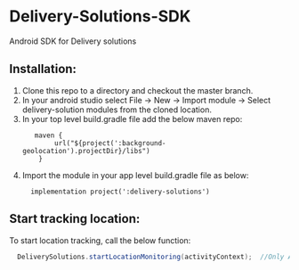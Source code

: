 # Delivery-Solutions-SDK
Android SDK for Delivery solutions

## Installation:
1) Clone this repo to a directory and checkout the master branch.
2) In your android studio select File -> New -> Import module -> Select delivery-solution modules from the cloned location.
3) In your top level build.gradle file add the below maven repo:
    ```
       maven {
            url("${project(':background-geolocation').projectDir}/libs")
        }
    ```
4) Import the module in your app level build.gradle file as below:
    ```
      implementation project(':delivery-solutions')
    ```
    
## Start tracking location:
 To start location tracking, call the below function:
 
 ```java
   DeliverySolutions.startLocationMonitoring(activityContext);  //Only Activity context is accepted
 ```

